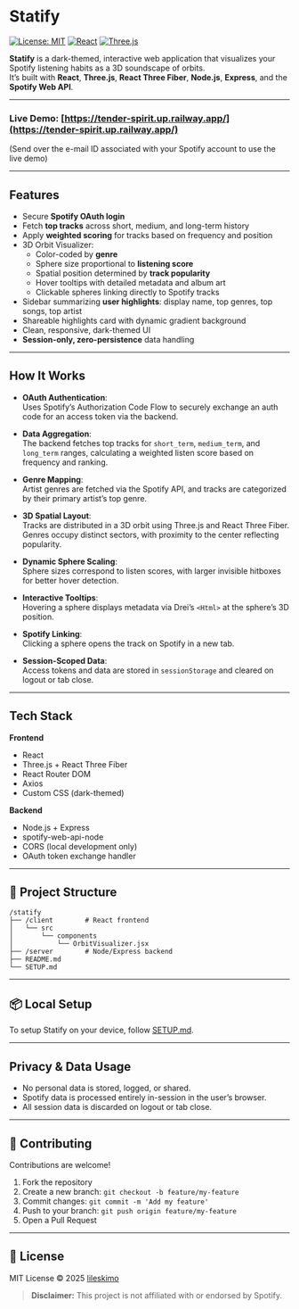
# Statify

[![License: MIT](https://img.shields.io/badge/License-MIT-yellow.svg)](LICENSE)
[![React](https://img.shields.io/badge/Built%20with-React-blue)](https://reactjs.org/)
[![Three.js](https://img.shields.io/badge/3D%20Graphics-Three.js-orange)](https://threejs.org/)

**Statify** is a dark-themed, interactive web application that visualizes your Spotify listening habits as a 3D soundscape of orbits.  
It’s built with **React**, **Three.js**, **React Three Fiber**, **Node.js**, **Express**, and the **Spotify Web API**.

---

### Live Demo: [https://tender-spirit.up.railway.app/](https://tender-spirit.up.railway.app/)
(Send over the e-mail ID associated with your Spotify account to use the live demo)

---

## Features

- Secure **Spotify OAuth login**
- Fetch **top tracks** across short, medium, and long-term history
- Apply **weighted scoring** for tracks based on frequency and position
- 3D Orbit Visualizer:
  - Color-coded by **genre**
  - Sphere size proportional to **listening score**
  - Spatial position determined by **track popularity**
  - Hover tooltips with detailed metadata and album art
  - Clickable spheres linking directly to Spotify tracks
- Sidebar summarizing **user highlights**: display name, top genres, top songs, top artist
- Shareable highlights card with dynamic gradient background
- Clean, responsive, dark-themed UI
- **Session-only, zero-persistence** data handling

---

## How It Works

- **OAuth Authentication**:  
  Uses Spotify’s Authorization Code Flow to securely exchange an auth code for an access token via the backend.

- **Data Aggregation**:  
  The backend fetches top tracks for `short_term`, `medium_term`, and `long_term` ranges, calculating a weighted listen score based on frequency and ranking.

- **Genre Mapping**:  
  Artist genres are fetched via the Spotify API, and tracks are categorized by their primary artist’s top genre.

- **3D Spatial Layout**:  
  Tracks are distributed in a 3D orbit using Three.js and React Three Fiber. Genres occupy distinct sectors, with proximity to the center reflecting popularity.

- **Dynamic Sphere Scaling**:  
  Sphere sizes correspond to listen scores, with larger invisible hitboxes for better hover detection.

- **Interactive Tooltips**:  
  Hovering a sphere displays metadata via Drei’s `<Html>` at the sphere’s 3D position.

- **Spotify Linking**:  
  Clicking a sphere opens the track on Spotify in a new tab.

- **Session-Scoped Data**:  
  Access tokens and data are stored in `sessionStorage` and cleared on logout or tab close.


---

## Tech Stack

**Frontend**
- React
- Three.js + React Three Fiber
- React Router DOM
- Axios
- Custom CSS (dark-themed)

**Backend**
- Node.js + Express
- spotify-web-api-node
- CORS (local development only)
- OAuth token exchange handler

---

## 📁 Project Structure

```
/statify
├── /client        # React frontend
│   └── src
│       └── components
│           └── OrbitVisualizer.jsx
├── /server        # Node/Express backend
├── README.md
└── SETUP.md
```

---

## 📦 Local Setup

To setup Statify on your device, follow [SETUP.md](./SETUP.md).

---

## Privacy & Data Usage

- No personal data is stored, logged, or shared.
- Spotify data is processed entirely in-session in the user’s browser.
- All session data is discarded on logout or tab close.

---

## 🤝 Contributing

Contributions are welcome!  

1. Fork the repository
2. Create a new branch: `git checkout -b feature/my-feature`
3. Commit changes: `git commit -m 'Add my feature'`
4. Push to your branch: `git push origin feature/my-feature`
5. Open a Pull Request

---

## 📃 License

MIT License © 2025 [lileskimo](https://github.com/lileskimo)

> **Disclaimer:** This project is not affiliated with or endorsed by Spotify.
